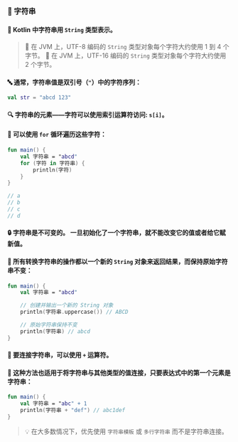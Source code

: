 ### 🧵 字符串

#### 📝 Kotlin 中字符串用 `String` 类型表示。

> 💾 在 JVM 上，UTF-8 编码的 `String` 类型对象每个字符大约使用 1 到 4 个字节。
> 💾 在 JVM 上，UTF-16 编码的 `String` 类型对象每个字符大约使用 2 个字节。


#### 🔤 通常，字符串值是双引号（`"`）中的字符序列：

```kotlin
val str = "abcd 123"
```

#### 🔍 字符串的元素——字符可以使用索引运算符访问: `s[i]`。

#### 🔄 可以使用 `for` 循环遍历这些字符：

```kotlin
fun main() {
    val 字符串 = "abcd"
    for (字符 in 字符串) {
        println(字符)
    }
}

// a
// b
// c
// d
```

#### 🔒 字符串是不可变的。 一旦初始化了一个字符串，就不能改变它的值或者给它赋新值。

#### 🔄 所有转换字符串的操作都以一个新的 `String` 对象来返回结果，而保持原始字符串不变：

```kotlin
fun main() {
    val 字符串 = "abcd"

    // 创建并输出一个新的 String 对象
    println(字符串.uppercase()) // ABCD

    // 原始字符串保持不变
    println(字符串) // abcd
}
```

#### 🧶 要连接字符串，可以使用 `+` 运算符。

#### 🌈 这种方法也适用于将字符串与其他类型的值连接，只要表达式中的第一个元素是字符串：

```kotlin
fun main() {
    val 字符串 = "abc" + 1
    println(字符串 + "def") // abc1def
}
```

> 💡 在大多数情况下，优先使用 `字符串模板` 或 `多行字符串` 而不是字符串连接。
